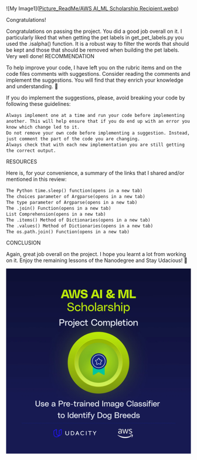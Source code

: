 
![My Image1]([Picture_ReadMe/AWS AI_ML Scholarship Recipient.webp](https://raw.githubusercontent.com/julietarubis/Udacity-Use-a-Pre-trained-Image-Classifier-to-Identify-Dog-Breeds/main/Picture_ReadMe/AWS%20AI_ML%20Scholarship%20Recipient.webp))


Congratulations!

Congratulations on passing the project. You did a good job overall on it. I particularly liked that when getting the pet labels in get_pet_labels.py you used the .isalpha() function. It is a robust way to filter the words that should be kept and those that should be removed when building the pet labels. Very well done!
RECOMMENDATION

To help improve your code, I have left you on the rubric items and on the code files comments with suggestions. Consider reading the comments and implement the suggestions. You will find that they enrich your knowledge and understanding. 🙂

If you do implement the suggestions, please, avoid breaking your code by following these guidelines:

    Always implement one at a time and run your code before implementing another. This will help ensure that if you do end up with an error you know which change led to it.
    Do not remove your own code before implementing a suggestion. Instead, just comment the part of the code you are changing.
    Always check that with each new implementation you are still getting the correct output.

RESOURCES

Here is, for your convenience, a summary of the links that I shared and/or mentioned in this review:

    The Python time.sleep() function(opens in a new tab)
    The choices parameter of Argparse(opens in a new tab)
    The type parameter of Argparse(opens in a new tab)
    The .join() Function(opens in a new tab)
    List Comprehension(opens in a new tab)
    The .items() Method of Dictionaries(opens in a new tab)
    The .values() Method of Dictionaries(opens in a new tab)
    The os.path.join() Function(opens in a new tab)

CONCLUSION

Again, great job overall on the project. I hope you learnt a lot from working on it. Enjoy the remaining lessons of the Nanodegree and Stay Udacious! 💪

![My Image2](Picture_ReadMe/p1-completed-aws-udacity-Julieta_Rubis.webp)

